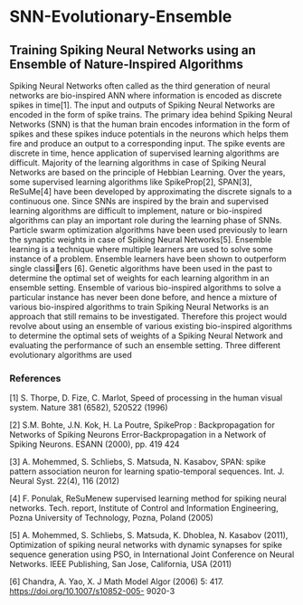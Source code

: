 # SNN-Evolutionary-Ensemble
## Training Spiking Neural Networks using an Ensemble of Nature-Inspired Algorithms 

Spiking Neural Networks often called as the third generation of neural networks are bio-inspired ANN
where information is encoded as discrete spikes in time[1]. The input and outputs of Spiking Neural
Networks are encoded in the form of spike trains. The primary idea behind Spiking Neural Networks
(SNN) is that the human brain encodes information in the form of spikes and these spikes induce
potentials in the neurons which helps them fire and produce an output to a corresponding input.
The spike events are discrete in time, hence application of supervised learning algorithms are difficult.
Majority of the learning algorithms in case of Spiking Neural Networks are based on the principle of
Hebbian Learning. Over the years, some supervised learning algorithms like SpikeProp[2], SPAN[3],
ReSuMe[4] have been developed by approximating the discrete signals to a continuous one. Since
SNNs are inspired by the brain and supervised learning algorithms are difficult to implement, nature
or bio-inspired algorithms can play an important role during the learning phase of SNNs. Particle
swarm optimization algorithms have been used previously to learn the synaptic weights in case of
Spiking Neural Networks[5].
Ensemble learning is a technique where multiple learners are used to solve some instance of a problem.
Ensemble learners have been shown to outperform single classiers [6]. Genetic algorithms have been
used in the past to determine the optimal set of weights for each learning algorithm in an ensemble
setting. Ensemble of various bio-inspired algorithms to solve a particular instance has never been
done before, and hence a mixture of various bio-inspired algorithms to train Spiking Neural Networks
is an approach that still remains to be investigated. Therefore this project would revolve about using
an ensemble of various existing bio-inspired algorithms to determine the optimal sets of weights of a
Spiking Neural Network and evaluating the performance of such an ensemble setting. Three different evolutionary
algorithms are used 

### References
[1] S. Thorpe, D. Fize, C. Marlot, Speed of processing in the human visual system. Nature 381
(6582), 520522 (1996)

[2] S.M. Bohte, J.N. Kok, H. La Poutre, SpikeProp : Backpropagation for Networks of Spiking
Neurons Error-Backpropagation in a Network of Spiking Neurons. ESANN (2000), pp. 419 424

[3] A. Mohemmed, S. Schliebs, S. Matsuda, N. Kasabov, SPAN: spike pattern association neuron for
learning spatio-temporal sequences. Int. J. Neural Syst. 22(4), 116 (2012)

[4] F. Ponulak, ReSuMenew supervised learning method for spiking neural networks. Tech. report,
Institute of Control and Information Engineering, Pozna University of Technology, Pozna, Poland
(2005)

[5] A. Mohemmed, S. Schliebs, S. Matsuda, K. Dhoblea, N. Kasabov (2011), Optimization of spiking
neural networks with dynamic synapses for spike sequence generation using PSO, in International
Joint Conference on Neural Networks. IEEE Publishing, San Jose, California, USA (2011)

[6] Chandra, A. Yao, X. J Math Model Algor (2006) 5: 417. https://doi.org/10.1007/s10852-005-
9020-3